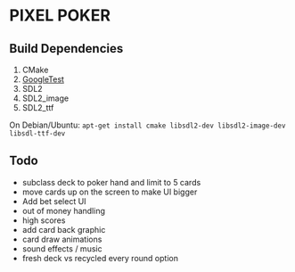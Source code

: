# PIXEL POKER

## Build Dependencies
1. CMake
2. [GoogleTest](https://github.com/google/googletest)
3. SDL2
4. SDL2_image
5. SDL2_ttf

On Debian/Ubuntu: `apt-get install cmake libsdl2-dev libsdl2-image-dev libsdl-ttf-dev`

## Todo
 - subclass deck to poker hand and limit to 5 cards
 - move cards up on the screen to make UI bigger
 - Add bet select UI
 - out of money handling
 - high scores
 - add card back graphic
 - card draw animations
 - sound effects / music
 - fresh deck vs recycled every round option